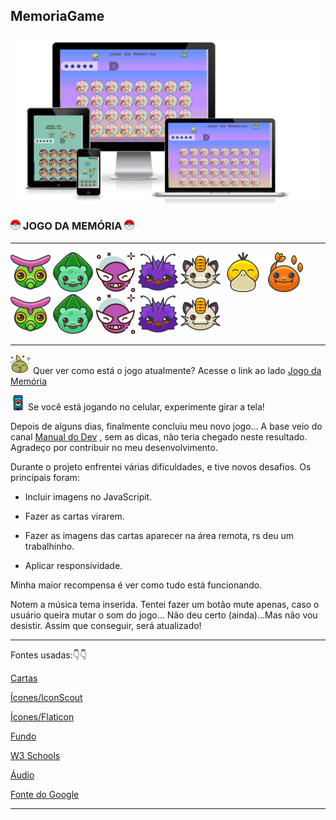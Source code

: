 ## MemoriaGame
![mockup1](assets/mockup/mockup1.png)

### ![188918](assets/readme/icon3.png) JOGO DA MEMÓRIA ![188918](assets/readme/icon3.png)
_________________________________________________________________________________________________________________________________________________________________________________________________________________________________________________________________________________________________________________________________________________________________________
 ![caterpie](assets/readme/caterpie.png)
  ![bullbasaur](assets/readme/bullbasaur.png)
  ![gastly.png](assets/readme/avatar.png)
  ![venonat.png](assets/readme/venonat.png)
  ![meowth.png](assets/readme/meowth.png)
  ![psyduck.png](assets/readme/psyduck.png)
  ![charmander.png](assets/readme/charmander.png)
  ![caterpie.png](assets/readme/caterpie.png)
  ![bullbasaur.png](assets/readme/bullbasaur.png)
  ![gastly.png](assets/readme/avatar.png)
  ![venonat.png](assets/readme/venonat.png)
  ![meowth.png](assets/readme/meowth.png)
_________________________________________________________________________________________________________________________________________________________________________________________________________________________________________________________________________________________________________________________________________________________________________

![avatar](assets/readme/avatar2.png) Quer ver como está o jogo atualmente? Acesse o link ao lado  [Jogo da Memória](https://georgiapereira039.github.io/MemoriaGame/jogo.html)

![pokemon-go](assets/readme/pokemon-go.png)
Se você está jogando no celular, experimente girar a tela! 

Depois de alguns dias, finalmente concluiu meu novo jogo... A base veio do canal [Manual do Dev](https://www.youtube.com/watch?v=tcbMmm77WOU) , sem as dicas, não teria chegado neste resultado. Agradeço por contribuir no meu desenvolvimento.



Durante o projeto enfrentei várias dificuldades, e tive novos desafios. Os principais foram: 

- Incluir imagens no JavaScripit.

- Fazer as cartas virarem.

- Fazer as imagens das cartas aparecer na área remota, rs deu um trabalhinho.

- Aplicar responsividade.
  

Minha maior recompensa é ver como tudo está funcionando.

Notem a música tema inserida. Tentei fazer um botão mute apenas, caso o usuário queira mutar o som do jogo... Não deu certo (ainda)...Mas não vou desistir. Assim que conseguir, será atualizado!

_______________________________________________________________________________________________________________________________________________________________________________________________________________________________________________________________________________________________________________________________________________________________________

Fontes usadas:👇👇


[Cartas](https://www.pokemon.com/br/pokedex/)

[Ícones/IconScout](https://iconscout.com/)

[Ícones/Flaticon](https://www.flaticon.com/br/icones-gratis/pokemon)

[Fundo](https://br.pinterest.com/pin/734790495467469536/?mt=login)

[W3 Schools](https://www.w3schools.com/default.asp)

[Áudio](https://ringtones.mob.org.pt/mp3/pokemon_theme-20774/)

[Fonte do Google](https://fonts.google.com/specimen/Press+Start+2P?query=press)   

_____________________________________________________________________________________________________________________________________________________________________________________________________________________________________________________________________________________________________________________________________________________________________
